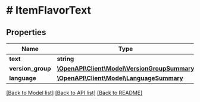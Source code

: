 # # ItemFlavorText

## Properties

Name | Type | Description | Notes
------------ | ------------- | ------------- | -------------
**text** | **string** |  |
**version_group** | [**\OpenAPI\Client\Model\VersionGroupSummary**](VersionGroupSummary.md) |  |
**language** | [**\OpenAPI\Client\Model\LanguageSummary**](LanguageSummary.md) |  |

[[Back to Model list]](../../README.md#models) [[Back to API list]](../../README.md#endpoints) [[Back to README]](../../README.md)
